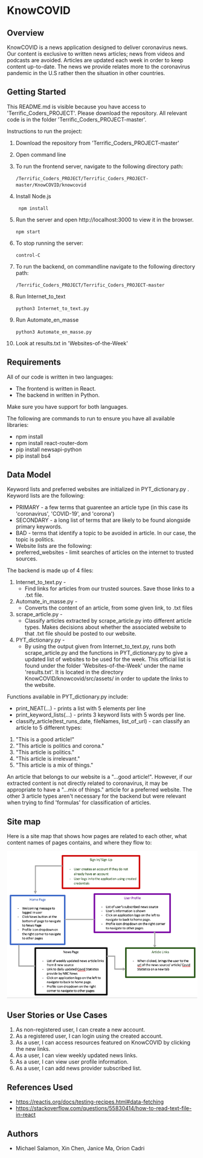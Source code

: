 # KnowCOVID


## Overview

KnowCOVID is a news application designed to deliver coronavirus news. Our content
is exclusive to written news articles; news from videos and podcasts are avoided.
Articles are updated each week in order to keep content up-to-date. The news
we provide relates more to the coronavirus pandemic in the U.S rather then
the situation in other countries. 


## Getting Started
This README.md is visible because you have access to 'Terrific_Coders_PROJECT'.
Please download the repository. All relevant code is in the folder 
'Terrific_Coders_PROJECT-master'. 

Instructions to run the project:
1. Download the repository from 'Terrific_Coders_PROJECT-master'
2. Open command line
3. To run the frontend server, navigate to the following directory path:

      ``` /Terrific_Coders_PROJECT/Terrific_Coders_PROJECT-master/KnowCOVID/knowcovid ```

4. Install Node.js

      ``` npm install```

5. Run the server and open http://localhost:3000 to view it in the browser.

      ```npm start``` 

6. To stop running the server:

      ```control-C```

7. To run the backend, on commandline navigate to the following directory path:

      ```/Terrific_Coders_PROJECT/Terrific_Coders_PROJECT-master```

8. Run Internet_to_text

      ```python3 Internet_to_text.py```

9. Run Automate_en_masse

      ```python3 Automate_en_masse.py```

10. Look at results.txt in 'Websites-of-the-Week' 

## Requirements

All of our code is written in two languages:
* The frontend is written in React.
* The backend in written in Python.

Make sure you have support for both languages.

The following are commands to run to ensure you have all available
libraries:
* npm install
* npm install react-router-dom
* pip install newsapi-python
* pip install bs4


## Data Model

Keyword lists and preferred websites are initialized in PYT_dictionary.py .
Keyword lists are the following:
* PRIMARY   - a few terms that guarentee an article type (in this case its 'coronavirus', 'COVID-19', and 'corona')
* SECONDARY - a long list of terms that are likely to be found alongside primary keywords.
* BAD       - terms that identify a topic to be avoided in article. In our case, the topic is politics.
* Website lists are the following:
* preferred_websites - limit searches of articles on the internet to trusted sources.

The backend is made up of 4 files: 
1. Internet_to_text.py -
    * Find links for articles from our trusted sources. Save those
                      links to a .txt file.
2. Automate_in_masse.py -
    * Converts the content of an article, from some given link, to
                      .txt files
3. scrape_article.py -
    * Classify articles extracted by scrape_article.py into 
                      different article types. Makes decisions about whether
                      the associated website to that .txt file should be 
                      posted to our website.
4. PYT_dictionary.py - 
    * By using the output given from Internet_to_text.py, runs
                       both scrape_article.py and the functions in PYT_dictionary.py
                       to give a updated list of websites to be used for the week.
                       This official list is found under the folder 
                       'Websites-of-the-Week' under the name 'results.txt'. It is 
                       located in the directory KnowCOVID/knowcovid/src/assets/
                       in order to update the links to the website.
                       
Functions available in PYT_dictionary.py include:
* print_NEAT(...) - prints a list with 5 elements per line
* print_keyword_lists(...) - prints 3 keyword lists with 5 words per line.
* classify_article(test_runs_date, fileNames, list_of_url) - can classify an article to 5 different types:
1. "This is a good article!"
2. "This article is politics and corona."
3. "This article is politics."
4. "This article is irrelevant."
5. "This article is a mix of things."
                           
An article that belongs to our website is a "...good article!". However, if our extracted content is not directly related to coronavirus, it may be appropriate to have a "...mix of things." article for a preferred website. The other 3 article types aren't necessary for the backend but were relevant when trying to find 'formulas' for classification of articles.
                           

## Site map

Here is a site map that shows how pages are related to each other, what content names of pages contains, and where they flow to:

![](KnowCOVID_SiteMap.png)

## User Stories or Use Cases

1. As non-registered user, I can create a new account. 
2. As a registered user, I can login using the created account. 
3. As a user, I can access resources featured on KnowCOVID by clicking the new links.
4. As a user, I can view weekly updated news links.
5. As a user, I can view user profile information.
6. As a user, I can add news provider subscribed list. 

## References Used

* https://reactjs.org/docs/testing-recipes.html#data-fetching
* https://stackoverflow.com/questions/55830414/how-to-read-text-file-in-react


## Authors
- Michael Salamon, Xin Chen, Janice Ma, Orion Cadri
